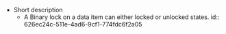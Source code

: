 - Short description
	- A Binary lock on a data item can either locked or unlocked states.
	  id:: 626ec24c-511e-4ad6-9cf1-774fdc6f2a05